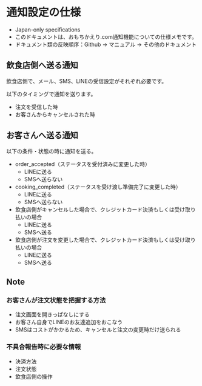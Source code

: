 # 通知設定の仕様

- Japan-only specifications
- このドキュメントは、おもちかえり.com通知機能についての仕様メモです。
- ドキュメント類の反映順序：Github → マニュアル → その他のドキュメント

## 飲食店側へ送る通知

飲食店側で、メール、SMS、LINEの受信設定がそれぞれ必要です。

以下のタイミングで通知を送ります。
- 注文を受信した時
- お客さんからキャンセルされた時

## お客さんへ送る通知

以下の条件・状態の時に通知を送る。

- order_accepted（ステータスを受付済みに変更した時）
  - LINEに送る
  - SMSへ送らない
- cooking_completed（ステータスを受け渡し準備完了に変更した時）
  - LINEに送る
  - SMSへ送らない
- 飲食店側がキャンセルした場合で、クレジットカード決済もしくは受け取り払いの場合
  - LINEに送る
  - SMSへ送る
- 飲食店側が注文を変更した場合で、クレジットカード決済もしくは受け取り払いの場合
  - LINEに送る
  - SMSへ送る

## Note

### お客さんが注文状態を把握する方法
- 注文画面を開きっぱなしにする
- お客さん自身でLINEのお友達追加をおこなう
- SMSはコストがかかるため、キャンセルと注文の変更時だけ送られる

### 不具合報告時に必要な情報
- 決済方法
- 注文状態
- 飲食店側の操作
